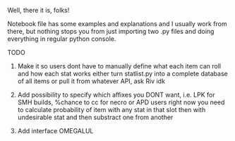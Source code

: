 Well, there it is, folks!

Notebook file has some examples and explanations and I usually work from there, but nothing stops you from just importing two .py files and doing everything in regular python console.

TODO

1. Make it so users dont have to manually define what each item can roll and how each stat works
either turn statlist.py into a complete database of all items or pull it from whatever API, ask Riv idk

2. Add possibility to specify which affixes you DONT want, i.e. LPK for SMH builds, %chance to cc for necro or APD users
right now you need to calculate probability of item with any stat in that slot then with undesirable stat and then substract one from another

3. Add interface OMEGALUL
